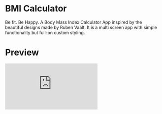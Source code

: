 # BMI Calculator
Be fit. Be Happy.
A Body Mass Index Calculator App inspired by the beautiful designs made by Ruben Vaalt. It is a multi screen app with simple functionality but full-on custom styling.

# Preview
![Finished App](https://github.com/pawarhrishi21/BMI-Calculator-flutter-hp21/blob/master/README.md)

